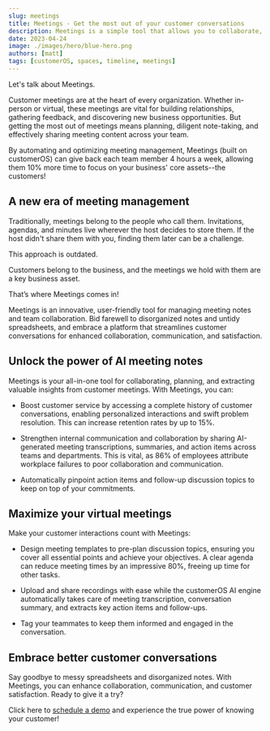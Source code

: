 ```yaml
---
slug: meetings
title: Meetings - Get the most out of your customer conversations
description: Meetings is a simple tool that allows you to collaborate, plan, and extract intelligence from your customer meetings.
date: 2023-04-24
image: ./images/hero/blue-hero.png
authors: [matt]
tags: [customerOS, spaces, timeline, meetings]
---
```


<!--![Meetings hero image](xxx)-->

Let's talk about Meetings.

Customer meetings are at the heart of every organization.  Whether in-person or virtual, these meetings are vital for building relationships, gathering feedback, and discovering new business opportunities.  But getting the most out of meetings means planning, diligent note-taking, and effectively sharing meeting content across your team.  

By automating and optimizing meeting management, Meetings (built on customerOS) can give back each team member 4 hours a week, allowing them 10% more time to focus on your business' core assets--the customers!

## A new era of meeting management

<!--truncate-->

Traditionally, meetings belong to the people who call them. Invitations, agendas, and minutes live wherever the host decides to store them. If the host didn't share them with you, finding them later can be a challenge.

This approach is outdated.

Customers belong to the business, and the meetings we hold with them are a key business asset.

That’s where Meetings comes in!

Meetings is an innovative, user-friendly tool for managing meeting notes and team collaboration. Bid farewell to disorganized notes and untidy spreadsheets, and embrace a platform that streamlines customer conversations for enhanced collaboration, communication, and satisfaction.

## Unlock the power of AI meeting notes

Meetings is your all-in-one tool for collaborating, planning, and extracting valuable insights from customer meetings. With Meetings, you can:

- Boost customer service by accessing a complete history of customer conversations, enabling personalized interactions and swift problem resolution. This can increase retention rates by up to 15%.

- Strengthen internal communication and collaboration by sharing AI-generated meeting transcriptions, summaries, and action items across teams and departments. This is vital, as 86% of employees attribute workplace failures to poor collaboration and communication.

- Automatically pinpoint action items and follow-up discussion topics to keep on top of your commitments.

## Maximize your virtual meetings

Make your customer interactions count with Meetings:

- Design meeting templates to pre-plan discussion topics, ensuring you cover all essential points and achieve your objectives. A clear agenda can reduce meeting times by an impressive 80%, freeing up time for other tasks.

- Upload and share recordings with ease while the customerOS AI engine automatically takes care of meeting transcription, conversation summary, and extracts key action items and follow-ups.

- Tag your teammates to keep them informed and engaged in the conversation.

## Embrace better customer conversations

Say goodbye to messy spreadsheets and disorganized notes. With Meetings, you can enhance collaboration, communication, and customer satisfaction. Ready to give it a try?

Click here to [schedule a demo][demo] and experience the true power of knowing your customer!

<!---References--->

[demo]: /